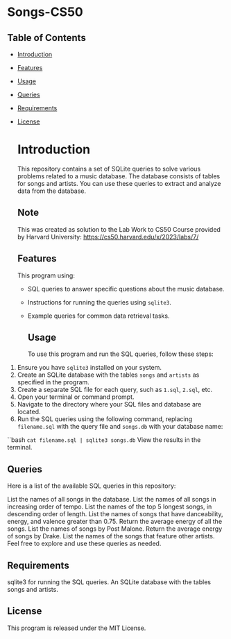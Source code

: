 # Songs-CS50

## Table of Contents 

- [Introduction](#introduction)
- [Features](#features)
- [Usage](#usage)
-  [Queries](#queries)
- [Requirements](#requirements)
- [License](#license)

  # Introduction
  
  This repository contains a set of SQLite queries to solve various problems related to a music database. The database consists of tables for songs and artists. You can use these 
  queries to extract and analyze data from the database.

  ## Note

  This was created as solution to the Lab Work to CS50 Course provided by Harvard University: https://cs50.harvard.edu/x/2023/labs/7/

  ## Features

  This program using:
  
  -  SQL queries to answer specific questions about the music database.
  - Instructions for running the queries using `sqlite3`.
  - Example queries for common data retrieval tasks.
 
    ## Usage

    To use this program and run the SQL queries, follow these steps:

1. Ensure you have `sqlite3` installed on your system.
2. Create an SQLite database with the tables `songs` and `artists` as specified in the program.
3. Create a separate SQL file for each query, such as `1.sql`, `2.sql`, etc.
4. Open your terminal or command prompt.
5. Navigate to the directory where your SQL files and database are located.
6. Run the SQL queries using the following command, replacing `filename.sql` with the query file and `songs.db` with your database name:

``bash
`cat filename.sql | sqlite3 songs.db`
View the results in the terminal.

## Queries

Here is a list of the available SQL queries in this repository:

List the names of all songs in the database.
List the names of all songs in increasing order of tempo.
List the names of the top 5 longest songs, in descending order of length.
List the names of songs that have danceability, energy, and valence greater than 0.75.
Return the average energy of all the songs.
List the names of songs by Post Malone.
Return the average energy of songs by Drake.
List the names of the songs that feature other artists.
Feel free to explore and use these queries as needed.

## Requirements

sqlite3 for running the SQL queries.
An SQLite database with the tables songs and artists.

## License

This program is released under the MIT License.
